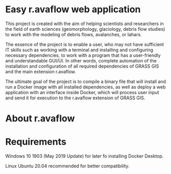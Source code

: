# Easy r.avaflow web application
This project is created with the aim of helping scientists and researchers in the field of earth sciences (geomorphology, glaciology, debris flow studies) to work with the modeling of debris flows, avalanches, or lahars.

The essence of the project is to enable a user, who may not have sufficient IT skills such as working with a terminal and installing and configuring necessary dependencies, to work with a program that has a user-friendly and understandable GUI/UI. In other words, complete automation of the installation and configuration of all required dependencies of GRASS GIS and the main extension r.avaflow.

The ultimate goal of the project is to compile a binary file that will install and run a Docker image with all installed dependencies, as well as deploy a web application with an interface inside Docker, which will process user input and send it for execution to the r.avaflow extension of GRASS GIS.

# About r.avaflow

# Requirements
Windows 10 1903 (May 2019 Update) for later fo installing Docker Desktop.

Linux Ubuntu 20.04 recommended for better compatibility.
